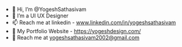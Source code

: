 - 👋 Hi, I’m @YogeshSathasivam
- 👀 I’m a UI UX Designer
- 📫 Reach me at linkedin - www.linkedin.com/in/yogeshsathasivam
- 🔗 My Portfolio Website - https://yogeshdesign.com/
- 📧 Reach me at yogeshsathasivam2002@gmail.com

<!---
YogeshSathasivam/YogeshSathasivam is a ✨ special ✨ repository because its `README.md` (this file) appears on your GitHub profile.
You can click the Preview link to take a look at your changes.
--->
